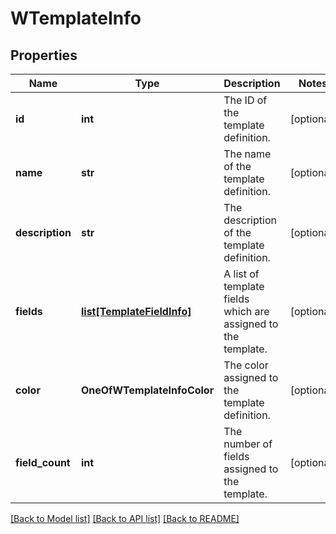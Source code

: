 # WTemplateInfo

## Properties
Name | Type | Description | Notes
------------ | ------------- | ------------- | -------------
**id** | **int** | The ID of the template definition. | [optional] 
**name** | **str** | The name of the template definition. | [optional] 
**description** | **str** | The description of the template definition. | [optional] 
**fields** | [**list[TemplateFieldInfo]**](TemplateFieldInfo.md) | A list of template fields which are assigned to the template. | [optional] 
**color** | **OneOfWTemplateInfoColor** | The color assigned to the template definition. | [optional] 
**field_count** | **int** | The number of fields assigned to the template. | [optional] 

[[Back to Model list]](../README.md#documentation-for-models) [[Back to API list]](../README.md#documentation-for-api-endpoints) [[Back to README]](../README.md)

